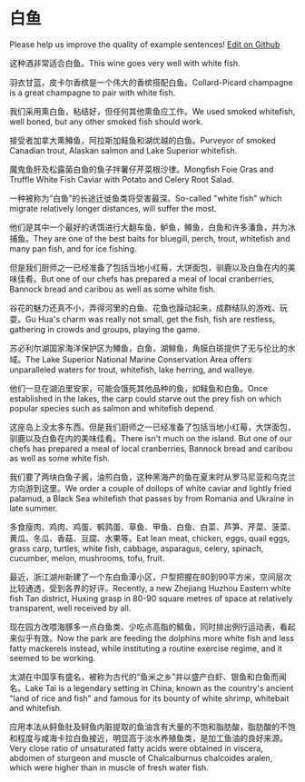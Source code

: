 # 白鱼

Please help us improve the quality of example sentences! [Edit on Github](https://github.com/jiyushe/jiyu-example-sentence-source/blob/main/chinese/baiyu_2.md)

<p><span class="chinese">这种酒非常适合白鱼。</span><span class="english">This wine goes very well with white fish.</span></p>

<p><span class="chinese">羽衣甘蓝，皮卡尔香槟是一个伟大的香槟搭配白鱼。</span><span class="english">Collard-Picard champagne is a great champagne to pair with white fish.</span></p>

<p><span class="chinese">我们采用熏白鱼，粘结好，但任何其他熏鱼应工作。</span><span class="english">We used smoked whitefish, well boned, but any other smoked fish should work.</span></p>

<p><span class="chinese">接受者加拿大熏鳟鱼，阿拉斯加鲑鱼和湖优越的白鱼。</span><span class="english">Purveyor of smoked Canadian trout, Alaskan salmon and Lake Superior whitefish.</span></p>

<p><span class="chinese">魔鬼鱼肝及松露菌白鱼的鱼子拌薯仔芹菜根沙律。</span><span class="english">Mongfish Foie Gras and Truffle White Fish Caviar with Potato and Celery Root Salad.</span></p>

<p><span class="chinese">一种被称为“白鱼”的长途迁徙鱼类将受害最深。</span><span class="english">So-called "white fish" which migrate relatively longer distances, will suffer the most.</span></p>

<p><span class="chinese">他们是其中一个最好的诱饵进行大翻车鱼，鲈鱼，鳟鱼，白鱼和许多潘鱼，并为冰捕鱼。</span><span class="english">They are one of the best baits for bluegill, perch, trout, whitefish and many pan fish, and for ice fishing.</span></p>

<p><span class="chinese">但是我们厨师之一已经准备了包括当地小红莓，大饼面包，驯鹿以及白鱼在内的美味佳肴。</span><span class="english">But one of our chefs has prepared a meal of local cranberries, Bannock bread and caribou as well as some white fish.</span></p>

<p><span class="chinese">谷花的魅力还真不小，弄得河里的白鱼、花鱼也躁动起来，成群结队的游戏、玩耍。</span><span class="english">Gu Hua's charm was really not small, get the fish, fish are restless, gathering in crowds and groups, playing the game.</span></p>

<p><span class="chinese">苏必利尔湖国家海洋保护区为鳟鱼，白鱼，湖鲱鱼，角膜白斑提供了无与伦比的水域。</span><span class="english">The Lake Superior National Marine Conservation Area offers unparalleled waters for trout, whitefish, lake herring, and walleye.</span></p>

<p><span class="chinese">他们一旦在湖泊里安家，可能会饿死其他品种的鱼，如鲑鱼和白鱼。</span><span class="english">Once established in the lakes, the carp could starve out the prey fish on which popular species such as salmon and whitefish depend.</span></p>

<p><span class="chinese">这座岛上没太多东西。但是我们厨师之一已经准备了包括当地小红莓，大饼面包，驯鹿以及白鱼在内的美味佳肴。</span><span class="english">There isn't much on the island. But one of our chefs has prepared a meal of local cranberries, Bannock bread and caribou as well as some white fish.</span></p>

<p><span class="chinese">我们要了两块白鱼子酱，油煎白鱼，这种黑海产的鱼在夏末时从罗马尼亚和乌克兰方向游到这里。</span><span class="english">We order a couple of dollops of white caviar and lightly fried palamud, a Black Sea whitefish that passes by from Romania and Ukraine in late summer.</span></p>

<p><span class="chinese">多食瘦肉、鸡肉、鸡蛋、鹌鹑蛋、草鱼、甲鱼、白鱼、白菜、芦笋、芹菜、菠菜、黄瓜、冬瓜、香菇、豆腐、水果等。</span><span class="english">Eat lean meat, chicken, eggs, quail eggs, grass carp, turtles, white fish, cabbage, asparagus, celery, spinach, cucumber, melon, mushrooms, tofu, fruit.</span></p>

<p><span class="chinese">最近，浙江湖州新建了一个东白鱼潭小区，户型把握在80到90平方米，空间层次比较通透，受到各界的好评。</span><span class="english">Recently, a new Zhejiang Huzhou Eastern white fish Tan district, Huxing grasp in 80-90 square metres of space at relatively transparent, well received by all.</span></p>

<p><span class="chinese">现在园方改喂海豚多一点白鱼类、少吃点高脂的鲭鱼，同时排出例行运动表，看起来似乎有效。</span><span class="english">Now the park are feeding the dolphins more white fish and less fatty mackerels instead, while instituting a routine exercise regime, and it seemed to be working.</span></p>

<p><span class="chinese">太湖在中国享有盛名，被称为古代的“鱼米之乡”并以盛产白虾、银鱼和白鱼而闻名。</span><span class="english">Lake Tai is a legendary setting in China, known as the country's ancient "land of rice and fish" and famous for its bounty of white shrimp, whitebait and whitefish.</span></p>

<p><span class="chinese">应用本法从鲟鱼肚及鲟鱼内脏提取的鱼油含有大量的不饱和脂肪酸，脂肪酸的不饱和程度与咸海卡拉白鱼接近，明显高于淡水养殖鱼类，是加工鱼油的良好来源。</span><span class="english">Very close ratio of unsaturated fatty acids were obtained in viscera, abdomen of sturgeon and muscle of Chalcalburnus chalcoides aralen, which were higher than in muscle of fresh water fish.</span></p>

